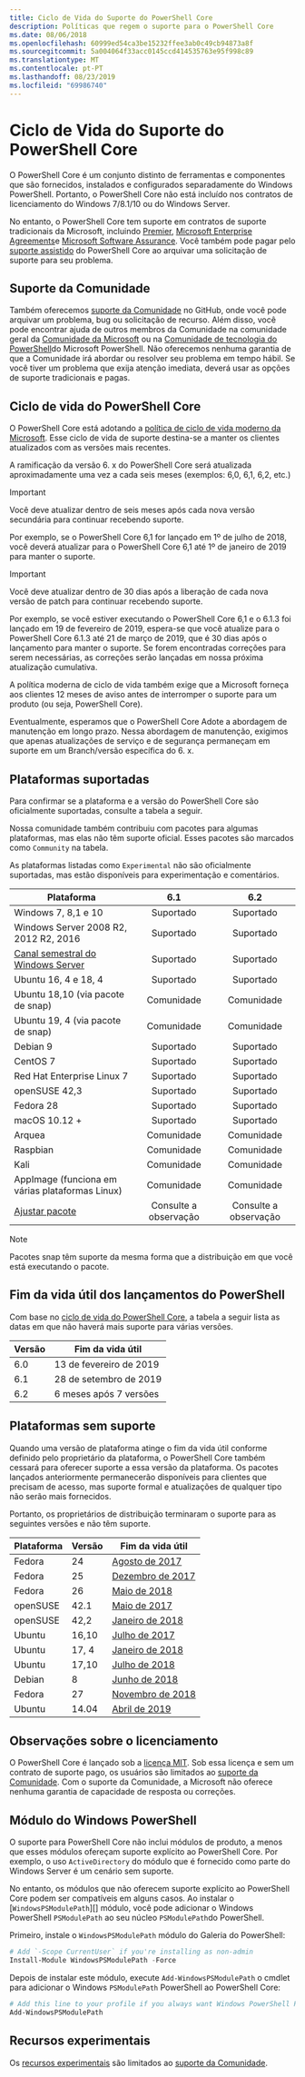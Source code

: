 ```yaml
---
title: Ciclo de Vida do Suporte do PowerShell Core
description: Políticas que regem o suporte para o PowerShell Core
ms.date: 08/06/2018
ms.openlocfilehash: 60999ed54ca3be15232ffee3ab0c49cb94873a8f
ms.sourcegitcommit: 5a004064f33acc0145ccd414535763e95f998c89
ms.translationtype: MT
ms.contentlocale: pt-PT
ms.lasthandoff: 08/23/2019
ms.locfileid: "69986740"
---
```

# <a name="powershell-core-support-lifecycle"></a>Ciclo de Vida do Suporte do PowerShell Core

O PowerShell Core é um conjunto distinto de ferramentas e componentes que são fornecidos, instalados e configurados separadamente do Windows PowerShell. Portanto, o PowerShell Core não está incluído nos contratos de licenciamento do Windows 7/8.1/10 ou do Windows Server.

No entanto, o PowerShell Core tem suporte em contratos de suporte tradicionais da Microsoft, incluindo [Premier][], [Microsoft Enterprise Agreements][enterprise-agreement]e [Microsoft Software Assurance][assurance].
Você também pode pagar pelo [suporte assistido][] do PowerShell Core ao arquivar uma solicitação de suporte para seu problema.

## <a name="community-support"></a>Suporte da Comunidade

Também oferecemos [suporte da Comunidade][] no GitHub, onde você pode arquivar um problema, bug ou solicitação de recurso.
Além disso, você pode encontrar ajuda de outros membros da Comunidade na comunidade geral da [Comunidade da Microsoft][] ou na [Comunidade de tecnologia do PowerShell][]do Microsoft PowerShell. Não oferecemos nenhuma garantia de que a Comunidade irá abordar ou resolver seu problema em tempo hábil. Se você tiver um problema que exija atenção imediata, deverá usar as opções de suporte tradicionais e pagas.

## <a name="lifecycle-of-powershell-core"></a>Ciclo de vida do PowerShell Core

O PowerShell Core está adotando a [política de ciclo de vida moderno da Microsoft][modern]. Esse ciclo de vida de suporte destina-se a manter os clientes atualizados com as versões mais recentes.

A ramificação da versão 6. x do PowerShell Core será atualizada aproximadamente uma vez a cada seis meses (exemplos: 6,0, 6,1, 6,2, etc.)

> [!IMPORTANT]
> Você deve atualizar dentro de seis meses após cada nova versão secundária para continuar recebendo suporte.

Por exemplo, se o PowerShell Core 6,1 for lançado em 1º de julho de 2018, você deverá atualizar para o PowerShell Core 6,1 até 1º de janeiro de 2019 para manter o suporte.

> [!IMPORTANT]
> Você deve atualizar dentro de 30 dias após a liberação de cada nova versão de patch para continuar recebendo suporte.

Por exemplo, se você estiver executando o PowerShell Core 6,1 e o 6.1.3 foi lançado em 19 de fevereiro de 2019, espera-se que você atualize para o PowerShell Core 6.1.3 até 21 de março de 2019, que é 30 dias após o lançamento para manter o suporte. Se forem encontradas correções para serem necessárias, as correções serão lançadas em nossa próxima atualização cumulativa.

A política moderna de ciclo de vida também exige que a Microsoft forneça aos clientes 12 meses de aviso antes de interromper o suporte para um produto (ou seja, PowerShell Core).

Eventualmente, esperamos que o PowerShell Core Adote a abordagem de manutenção em longo prazo. Nessa abordagem de manutenção, exigimos que apenas atualizações de serviço e de segurança permaneçam em suporte em um Branch/versão específica do 6. x.

## <a name="supported-platforms"></a>Plataformas suportadas

Para confirmar se a plataforma e a versão do PowerShell Core são oficialmente suportadas, consulte a tabela a seguir.

Nossa comunidade também contribuiu com pacotes para algumas plataformas, mas elas não têm suporte oficial. Esses pacotes são marcados como `Community` na tabela.

As plataformas listadas como `Experimental` não são oficialmente suportadas, mas estão disponíveis para experimentação e comentários.

| Plataforma                                          | 6.1         | 6.2         |
|---------------------------------------------------|:-----------:|:-----------:|
| Windows 7, 8,1 e 10                            | Suportado   | Suportado   |
| Windows Server 2008 R2, 2012 R2, 2016             | Suportado   | Suportado   |
| [Canal semestral do Windows Server][semi-annual] | Suportado   | Suportado   |
| Ubuntu 16, 4 e 18, 4                            | Suportado   | Suportado   |
| Ubuntu 18,10 (via pacote de snap)                   | Comunidade   | Comunidade   |
| Ubuntu 19, 4 (via pacote de snap)                   | Comunidade   | Comunidade   |
| Debian 9                                          | Suportado   | Suportado   |
| CentOS 7                                          | Suportado   | Suportado   |
| Red Hat Enterprise Linux 7                        | Suportado   | Suportado   |
| openSUSE 42,3                                     | Suportado   | Suportado   |
| Fedora 28                                         | Suportado   | Suportado   |
| macOS 10.12 +                                      | Suportado   | Suportado   |
| Arquea                                              | Comunidade   | Comunidade   |
| Raspbian                                          | Comunidade   | Comunidade   |
| Kali                                              | Comunidade   | Comunidade   |
| AppImage (funciona em várias plataformas Linux)      | Comunidade   | Comunidade   |
| [Ajustar pacote](https://snapcraft.io/powershell)   | Consulte a observação    | Consulte a observação    |

> [!NOTE]
> Pacotes snap têm suporte da mesma forma que a distribuição em que você está executando o pacote.

## <a name="powershell-releases-end-of-life"></a>Fim da vida útil dos lançamentos do PowerShell

Com base no [ciclo de vida do PowerShell Core](#lifecycle-of-powershell-core), a tabela a seguir lista as datas em que não haverá mais suporte para várias versões.

| Versão | Fim da vida útil                   |
|---------|-------------------------------|
| 6.0     | 13 de fevereiro de 2019             |
| 6.1     | 28 de setembro de 2019            |
| 6.2     | 6 meses após 7 versões     |

## <a name="unsupported-platforms"></a>Plataformas sem suporte

Quando uma versão de plataforma atinge o fim da vida útil conforme definido pelo proprietário da plataforma, o PowerShell Core também cessará para oferecer suporte a essa versão da plataforma. Os pacotes lançados anteriormente permanecerão disponíveis para clientes que precisam de acesso, mas suporte formal e atualizações de qualquer tipo não serão mais fornecidos.

Portanto, os proprietários de distribuição terminaram o suporte para as seguintes versões e não têm suporte.

| Plataforma | Versão | Fim da vida útil                                                                                 |
|----------|---------|---------------------------------------------------------------------------------------------|
| Fedora   | 24      | [Agosto de 2017](https://fedoramagazine.org/fedora-24-eol/)                                    |
| Fedora   | 25      | [Dezembro de 2017](https://fedoramagazine.org/fedora-25-end-life/)                             |
| Fedora   | 26      | [Maio de 2018](https://fedoramagazine.org/fedora-26-end-life/)                                  |
| openSUSE | 42.1    | [Maio de 2017](https://lists.opensuse.org/opensuse-security-announce/2017-05/msg00053.html)     |
| openSUSE | 42,2    | [Janeiro de 2018](https://lists.opensuse.org/opensuse-security-announce/2017-11/msg00066.html) |
| Ubuntu   | 16,10   | [Julho de 2017](https://lists.ubuntu.com/archives/ubuntu-announce/2017-July/000223.html)        |
| Ubuntu   | 17, 4   | [Janeiro de 2018](https://lists.ubuntu.com/archives/ubuntu-announce/2018-January.txt)          |
| Ubuntu   | 17,10   | [Julho de 2018](https://lists.ubuntu.com/archives/ubuntu-announce/2018-July/000232.html)        |
| Debian   | 8       | [Junho de 2018](https://lists.debian.org/debian-security-announce/2018/msg00132.html)           |
| Fedora   | 27      | [Novembro de 2018](https://fedoramagazine.org/fedora-27-end-of-life/)                          |
| Ubuntu   | 14.04   | [Abril de 2019](https://wiki.ubuntu.com/Releases)                                              |

## <a name="notes-on-licensing"></a>Observações sobre o licenciamento

O PowerShell Core é lançado sob a [licença MIT][]. Sob essa licença e sem um contrato de suporte pago, os usuários são limitados ao [suporte da Comunidade][]. Com o suporte da Comunidade, a Microsoft não oferece nenhuma garantia de capacidade de resposta ou correções.

## <a name="windows-powershell-module"></a>Módulo do Windows PowerShell

O suporte para PowerShell Core não inclui módulos de produto, a menos que esses módulos ofereçam suporte explícito ao PowerShell Core. Por exemplo, o uso `ActiveDirectory` do módulo que é fornecido como parte do Windows Server é um cenário sem suporte.

No entanto, os módulos que não oferecem suporte explícito ao PowerShell Core podem ser compatíveis em alguns casos. Ao instalar o [`WindowsPSModulePath`][] módulo, você pode adicionar o Windows PowerShell `PSModulePath` ao seu núcleo `PSModulePath`do PowerShell.

Primeiro, instale o `WindowsPSModulePath` módulo do Galeria do PowerShell:

```powershell
# Add `-Scope CurrentUser` if you're installing as non-admin
Install-Module WindowsPSModulePath -Force
```

Depois de instalar este módulo, execute `Add-WindowsPSModulePath` o cmdlet para adicionar o Windows `PSModulePath` PowerShell ao PowerShell Core:

```powershell
# Add this line to your profile if you always want Windows PowerShell PSModulePath
Add-WindowsPSModulePath
```

## <a name="experimental-features"></a>Recursos experimentais

Os [recursos experimentais][] são limitados ao [suporte da Comunidade](#community-support).

[Premier]: https://www.microsoft.com/en-us/microsoftservices/support.aspx
[enterprise-agreement]: https://www.microsoft.com/en-us/licensing/licensing-programs/enterprise.aspx
[assurance]: https://www.microsoft.com/en-us/licensing/licensing-programs/software-assurance-default.aspx
[suporte da Comunidade]: https://github.com/powershell/powershell/issues
[Comunidade da Microsoft]: https://answers.microsoft.com/
[Comunidade de tecnologia do PowerShell]: https://techcommunity.microsoft.com/t5/PowerShell/ct-p/WindowsPowerShell
[suporte assistido]: https://support.microsoft.com/assistedsupportproducts
[modern]: https://support.microsoft.com/help/30881/modern-lifecycle-policy
[lifecycle-chart]: ./images/modern-lifecycle.png
[semi-annual]: https://docs.microsoft.com/windows-server/get-started/semi-annual-channel-overview
[Licença MIT]: https://github.com/PowerShell/PowerShell/blob/master/LICENSE.txt
['WindowsPSModulePath']: https://www.powershellgallery.com/packages/WindowsPSModulePath/
[Recursos experimentais]: /powershell/module/microsoft.powershell.core/about/about_powershell_config?view=powershell-6#experimentalfeatures
